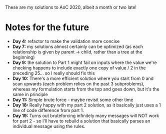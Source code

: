 These are my solutions to AoC 2020, albeit a month or two late!

# Notes for the future

* **Day 4:** refactor to make the validation more concise
* **Day 7:** my solutions almost certainly can be optimized (as each relationship is given by parent -> child, rather than a tree at the beginning)
* **Day 9:** the solution to Part 1 might fail on inputs where the value we're checking happens to include exactly one copy of value / 2 in the preceding 25... so I really should fix this
* **Day 10:** There's a more efficient solution where you start from 0 and scan upwards (each problem relies on the past 3 subproblems), whereas my formulation starts from the top and goes down, but it's the same in principle
* **Day 11:** Simple brute force - maybe revisit some other time
* **Day 18:** Really happy with my part 2 solution, as it basically just uses a 1 line of code difference from part 1. 
* **Day 19:** Turns out bruteforcing infinitely many messages will NOT work for part 2 - so I'll have to rebuild a solution that basically parses an individual message using the rules.




